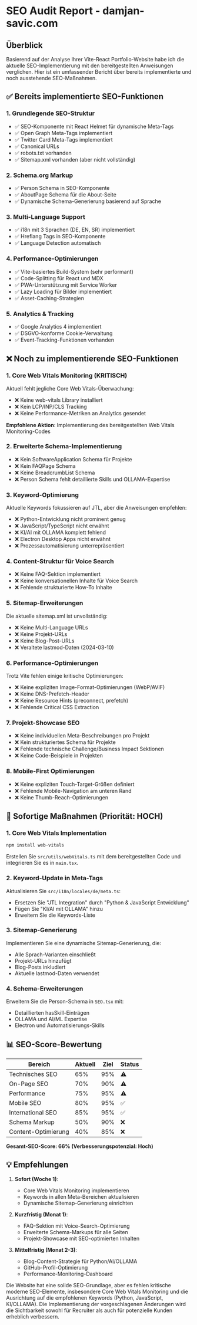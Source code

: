 # SEO Audit Report - damjan-savic.com

## Überblick
Basierend auf der Analyse Ihrer Vite-React Portfolio-Website habe ich die aktuelle SEO-Implementierung mit den bereitgestellten Anweisungen verglichen. Hier ist ein umfassender Bericht über bereits implementierte und noch ausstehende SEO-Maßnahmen.

## ✅ Bereits implementierte SEO-Funktionen

### 1. **Grundlegende SEO-Struktur**
- ✅ SEO-Komponente mit React Helmet für dynamische Meta-Tags
- ✅ Open Graph Meta-Tags implementiert
- ✅ Twitter Card Meta-Tags implementiert
- ✅ Canonical URLs
- ✅ robots.txt vorhanden
- ✅ Sitemap.xml vorhanden (aber nicht vollständig)

### 2. **Schema.org Markup**
- ✅ Person Schema in SEO-Komponente
- ✅ AboutPage Schema für die About-Seite
- ✅ Dynamische Schema-Generierung basierend auf Sprache

### 3. **Multi-Language Support**
- ✅ i18n mit 3 Sprachen (DE, EN, SR) implementiert
- ✅ Hreflang Tags in SEO-Komponente
- ✅ Language Detection automatisch

### 4. **Performance-Optimierungen**
- ✅ Vite-basiertes Build-System (sehr performant)
- ✅ Code-Splitting für React und MDX
- ✅ PWA-Unterstützung mit Service Worker
- ✅ Lazy Loading für Bilder implementiert
- ✅ Asset-Caching-Strategien

### 5. **Analytics & Tracking**
- ✅ Google Analytics 4 implementiert
- ✅ DSGVO-konforme Cookie-Verwaltung
- ✅ Event-Tracking-Funktionen vorhanden

## ❌ Noch zu implementierende SEO-Funktionen

### 1. **Core Web Vitals Monitoring** (KRITISCH)
Aktuell fehlt jegliche Core Web Vitals-Überwachung:
- ❌ Keine web-vitals Library installiert
- ❌ Kein LCP/INP/CLS Tracking
- ❌ Keine Performance-Metriken an Analytics gesendet

**Empfohlene Aktion**: Implementierung des bereitgestellten Web Vitals Monitoring-Codes

### 2. **Erweiterte Schema-Implementierung**
- ❌ Kein SoftwareApplication Schema für Projekte
- ❌ Kein FAQPage Schema
- ❌ Keine BreadcrumbList Schema
- ❌ Person Schema fehlt detaillierte Skills und OLLAMA-Expertise

### 3. **Keyword-Optimierung**
Aktuelle Keywords fokussieren auf JTL, aber die Anweisungen empfehlen:
- ❌ Python-Entwicklung nicht prominent genug
- ❌ JavaScript/TypeScript nicht erwähnt
- ❌ KI/AI mit OLLAMA komplett fehlend
- ❌ Electron Desktop Apps nicht erwähnt
- ❌ Prozessautomatisierung unterrepräsentiert

### 4. **Content-Struktur für Voice Search**
- ❌ Keine FAQ-Sektion implementiert
- ❌ Keine konversationellen Inhalte für Voice Search
- ❌ Fehlende strukturierte How-To Inhalte

### 5. **Sitemap-Erweiterungen**
Die aktuelle sitemap.xml ist unvollständig:
- ❌ Keine Multi-Language URLs
- ❌ Keine Projekt-URLs
- ❌ Keine Blog-Post-URLs
- ❌ Veraltete lastmod-Daten (2024-03-10)

### 6. **Performance-Optimierungen**
Trotz Vite fehlen einige kritische Optimierungen:
- ❌ Keine expliziten Image-Format-Optimierungen (WebP/AVIF)
- ❌ Keine DNS-Prefetch-Header
- ❌ Keine Resource Hints (preconnect, prefetch)
- ❌ Fehlende Critical CSS Extraction

### 7. **Projekt-Showcase SEO**
- ❌ Keine individuellen Meta-Beschreibungen pro Projekt
- ❌ Kein strukturiertes Schema für Projekte
- ❌ Fehlende technische Challenge/Business Impact Sektionen
- ❌ Keine Code-Beispiele in Projekten

### 8. **Mobile-First Optimierungen**
- ❌ Keine expliziten Touch-Target-Größen definiert
- ❌ Fehlende Mobile-Navigation am unteren Rand
- ❌ Keine Thumb-Reach-Optimierungen

## 🔧 Sofortige Maßnahmen (Priorität: HOCH)

### 1. Core Web Vitals Implementation
```bash
npm install web-vitals
```

Erstellen Sie `src/utils/webVitals.ts` mit dem bereitgestellten Code und integrieren Sie es in `main.tsx`.

### 2. Keyword-Update in Meta-Tags
Aktualisieren Sie `src/i18n/locales/de/meta.ts`:
- Ersetzen Sie "JTL Integration" durch "Python & JavaScript Entwicklung"
- Fügen Sie "KI/AI mit OLLAMA" hinzu
- Erweitern Sie die Keywords-Liste

### 3. Sitemap-Generierung
Implementieren Sie eine dynamische Sitemap-Generierung, die:
- Alle Sprach-Varianten einschließt
- Projekt-URLs hinzufügt
- Blog-Posts inkludiert
- Aktuelle lastmod-Daten verwendet

### 4. Schema-Erweiterungen
Erweitern Sie die Person-Schema in `SEO.tsx` mit:
- Detaillierten hasSkill-Einträgen
- OLLAMA und AI/ML Expertise
- Electron und Automatisierungs-Skills

## 📊 SEO-Score-Bewertung

| Bereich | Aktuell | Ziel | Status |
|---------|---------|------|--------|
| Technisches SEO | 65% | 95% | ⚠️ |
| On-Page SEO | 70% | 90% | ⚠️ |
| Performance | 75% | 95% | ⚠️ |
| Mobile SEO | 80% | 95% | ✅ |
| International SEO | 85% | 95% | ✅ |
| Schema Markup | 50% | 90% | ❌ |
| Content-Optimierung | 40% | 85% | ❌ |

**Gesamt-SEO-Score: 66% (Verbesserungspotenzial: Hoch)**

## 💡 Empfehlungen

1. **Sofort (Woche 1)**:
   - Core Web Vitals Monitoring implementieren
   - Keywords in allen Meta-Bereichen aktualisieren
   - Dynamische Sitemap-Generierung einrichten

2. **Kurzfristig (Monat 1)**:
   - FAQ-Sektion mit Voice-Search-Optimierung
   - Erweiterte Schema-Markups für alle Seiten
   - Projekt-Showcase mit SEO-optimierten Inhalten

3. **Mittelfristig (Monat 2-3)**:
   - Blog-Content-Strategie für Python/AI/OLLAMA
   - GitHub-Profil-Optimierung
   - Performance-Monitoring-Dashboard

Die Website hat eine solide SEO-Grundlage, aber es fehlen kritische moderne SEO-Elemente, insbesondere Core Web Vitals Monitoring und die Ausrichtung auf die empfohlenen Keywords (Python, JavaScript, KI/OLLAMA). Die Implementierung der vorgeschlagenen Änderungen wird die Sichtbarkeit sowohl für Recruiter als auch für potenzielle Kunden erheblich verbessern.